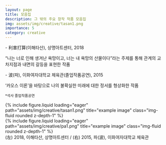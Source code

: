 ```yaml
---
layout: page
title: 모음집
description: 그 밖의 주요 창작 작품 모음집
img: assets/img/creative/tasan1.png
importance: 5
category: creative
---
```


<p class="font-weight-bold mb-1">- 利害打算(이해타산), 상명아트센터, 2018</p>
<p>“나는 너로 인해 생겨난 욕망이고, 너는 내 욕망의 산물이다”라는 주제를 통해 관계의 교차지점과 내면의 갈등을 표현한 작품</p>

<p class="font-weight-bold mb-1">- 波(파), 이화여자대학교 체육관(졸업작품공연), 2015</p>
<p class="mb-0">‘카오스 이론’을 바탕으로 나의 불확실한 미래에 대한 정서를 형상화한 작품</p>
<p><small>*석사 졸업작품공연</small></p>

<div class="row">
    <div class="col-sm-8 mt-3 mt-md-0">
        {% include figure.liquid loading="eager" path="assets/img/creative/tasan1.png" title="example image" class="img-fluid rounded z-depth-1" %}
    </div>
    <div class="col-sm-4 mt-3 mt-md-0">
        {% include figure.liquid loading="eager" path="assets/img/creative/pa1.png" title="example image" class="img-fluid rounded z-depth-1" %}
    </div>
</div>
<div class="caption">
    (左) 2018, 이해타산, 상명아트센터 / (右) 2015, 파(波), 이화여자대학교 체육관
</div>
